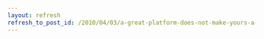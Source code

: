 ```yaml
---
layout: refresh
refresh_to_post_id: /2010/04/03/a-great-platform-does-not-make-yours-a-good-product
---
```


